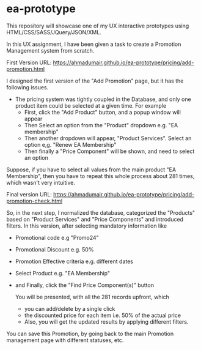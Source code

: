 # ea-prototype
This repository will showcase one of my UX interactive prototypes using HTML/CSS/SASS/JQuery/JSON/XML.

In this UX assignment, I have been given a task to create a Promotion Management system from scratch. 

First Version URL: https://ahmadumair.github.io/ea-prototype/pricing/add-promotion.html

I designed the first version of the "Add Promotion" page, but it has the following issues. 
- The pricing system was tightly coupled in the Database, and only one product item could be selected at a given time. For example
  - First, click the "Add Product" button, and a popup window will appear
  - Then Select an option from the "Product" dropdown e.g. "EA membership"
  - Then another dropdown will appear, "Product Services". Select an option e,g. "Renew EA Membership"
  - Then finally a "Price Component" will be shown, and need to select an option

Suppose, if you have to select all values from the main product "EA Membership", then you have to repeat this whole process about 281 times, which wasn't very intuitive.

Final version URL: https://ahmadumair.github.io/ea-prototype/pricing/add-promotion-check.html

So, in the next step, I normalized the database, categorized the "Products" based on "Product Services" and "Price Components" and introduced filters. In this version, after selecting mandatory information like 
- Promotional code e.g "Promo24"
- Promotional Discount e.g. 50%
- Promotion Effective criteria e.g. different dates
- Select Product e.g. "EA Membership"
- and Finally, click the "Find Price Component(s)" button

  You will be presented, with all the 281 records upfront, which
  - you can add/delete by a single click
  - the discounted price for each item i.e. 50% of the actual price
  - Also, you will get the updated results by applying different filters.

You can save this Promotion, by going back to the main Promotion management page with different statuses, etc. 

 

  
  

